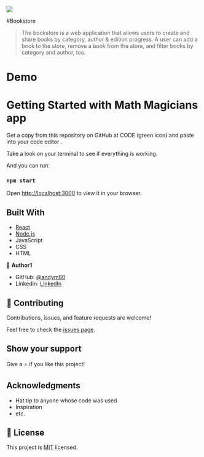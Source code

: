![](https://img.shields.io/badge/Microverse-blueviolet)

#Bookstore

>The bookstore is a web application that allows users to create and share books by category, author & edition progress.
 A user can add a book to the store, remove a book from the store, and filter books by category and author, too.

# Demo



# Getting Started with Math Magicians app

Get a copy from this repository on GitHub at CODE (green icon) and paste into your code editor .

Take a look on your terminal to see if everything is working.

And you can run:
### `npm start`

Open [http://localhost:3000](http://localhost:3000) to view it in your browser.


## Built With

- [React](https://reactjs.org/)
- [Node.js](https://nodejs.org/)
- JavaScript
- CSS
- HTML

👤 **Author1**

- GitHub: [@andym80](https://github.com/andym80)
- LinkedIn: [LinkedIn](http://lnnk.in/ekew)

## 🤝 Contributing

Contributions, issues, and feature requests are welcome!

Feel free to check the [issues page](../../issues/).

## Show your support

Give a ⭐️ if you like this project!

## Acknowledgments

- Hat tip to anyone whose code was used
- Inspiration
- etc.
## 📝 License

This project is [MIT](./LICENSE) licensed.
